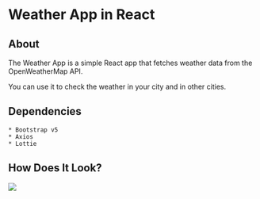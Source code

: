 # Weather App in React

## About

The Weather App is a simple React app that fetches weather data from the OpenWeatherMap API.

You can use it to check the weather in your city and in other cities.


## Dependencies
    * Bootstrap v5
    * Axios
    * Lottie

## How Does It Look?

![](../weatherapp/src/assets/weatherapp.gif)